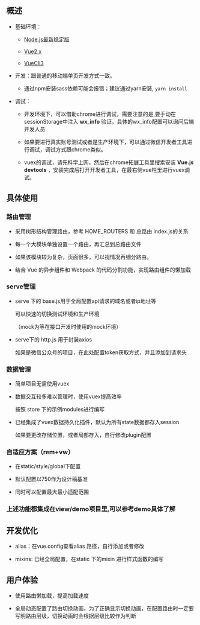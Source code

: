 ## 概述

* 基础环境：

  -  [Node.js最新稳定版](https://nodejs.org/en/)

  -  [Vue2.x](https://cn.vuejs.org/v2/guide/installation.html)

  -  [VueCli3](https://cli.vuejs.org/)

* 开发：跟普通的移动端单页开发方式一致。
  - 通过npm安装sass依赖可能会报错；建议通过yarn安装, 
  ```yarn install```

* 调试：

  - 开发环境下，可以借助chrome进行调试，需要注意的是,要手动在sessionStorage中注入 **wx_info** 验证，具体的wx_info配置可以询问后端开发人员
  
  - 如果要进行真实账号测试或者是生产环境下，可以通过微信开发者工具进行调试，调试方式跟chrome类似。
  
  - vuex的调试，请先科学上网，然后在chrome拓展工具里搜索安装  **Vue.js devtools** ，安装完成后打开开发者工具，在最右侧vue栏里进行vuex调试。
  

## 具体使用

### 路由管理

* 采用树形结构管理路由，参考 HOME_ROUTERS 和 总路由 index.js的关系

* 每一个大模块单独设置一个路由，再汇总到总路由文件

* 如果该模块较为复杂，页面很多，可以视情况再细分路由。

* 结合 Vue 的异步组件和 Webpack 的代码分割功能，实现路由组件的懒加载

### serve管理

* serve 下的 base.js用于全局配置api请求的域名或者ip地址等

  可以快速的切换测试环境和生产环境
  
  （mock为等在接口开发时使用的mock环境）

* serve下的 http.js 用于封装axios
  
  如果是微信公众号的项目，在此处配置token获取方式，并且添加到请求头
  
### 数据管理

* 简单项目无需使用vuex

* 数据交互较多难以管理时，使用vuex提高效率

  按照 store 下的示例modules进行编写
  
* 已经集成了vuex数据持久化插件，默认为所有state数据都存入session
    
  如果要更改存储位置，或者局部存入，自行修改plugin配置    
    
### 自适应方案（rem+vw）

* 在static/style/global下配置

* 默认配置以750作为设计稿基准

* 同时可以配置最大最小适配范围


### 上述功能都集成在view/demo项目里,可以参考demo具体了解


## 开发优化

* alias：在vue.config查看alias 路径，自行添加或者修改

* mixins: 已经全局配置，在static 下的mixin 进行样式函数的编写

## 用户体验

* 使用路由懒加载，提高加载速度

* 全局动态配置了路由切换动画，为了正确显示切换动画，在配置路由时一定要写明路由层级，切换动画时会根据层级比较作为判断

  
  
  
  
  



  
  
